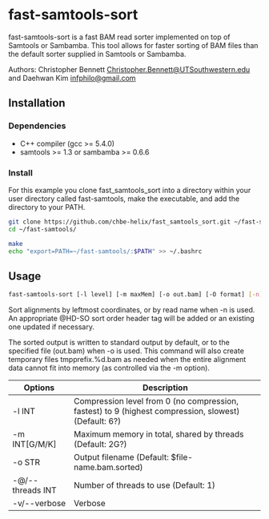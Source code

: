 # fast-samtools-sort
fast-samtools-sort is a fast BAM read sorter implemented on top of Samtools or Sambamba. This tool allows for faster sorting of BAM files than the default sorter supplied in Samtools or Sambamba.

Authors: Christopher Bennett <Christopher.Bennett@UTSouthwestern.edu> and Daehwan Kim <infphilo@gmail.com>

## Installation
### Dependencies
* C++ compiler (gcc >= 5.4.0)
* samtools >= 1.3 or sambamba >= 0.6.6 

### Install
For this example you clone fast_samtools_sort into a directory within your user directory called fast-samtools, make the executable, and add the directory to your PATH.

```sh
git clone https://github.com/chbe-helix/fast_samtools_sort.git ~/fast-samtools/
cd ~/fast-samtools/

make
echo "export=PATH=~/fast-samtools/:$PATH" >> ~/.bashrc
```

## Usage
```sh
fast-samtools-sort [-l level] [-m maxMem] [-o out.bam] [-O format] [-n] [-t tag] [-T tmpprefix] [-@ threads] [in.sam|in.bam|in.cram]
```

Sort alignments by leftmost coordinates, or by read name when -n is used. An appropriate @HD-SO sort order header tag will be added or an existing one updated if necessary.

The sorted output is written to standard output by default, or to the specified file (out.bam) when -o is used. This command will also create temporary files tmpprefix.%d.bam as needed when the entire alignment data cannot fit into memory (as controlled via the -m option).

Options | Description
--------- | --------------------------
-l INT | Compression level from 0 (no compression, fastest) to 9 (highest compression, slowest) (Default: 6?)
-m INT[G/M/K] | Maximum memory in total, shared by threads (Default: 2G?)
-o STR | Output filename (Default: $file-name.bam.sorted)
-@/--threads INT | Number of threads to use (Default: 1)
-v/--verbose | Verbose
